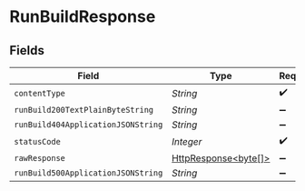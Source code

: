 # RunBuildResponse


## Fields

| Field                                                                                                                    | Type                                                                                                                     | Required                                                                                                                 | Description                                                                                                              |
| ------------------------------------------------------------------------------------------------------------------------ | ------------------------------------------------------------------------------------------------------------------------ | ------------------------------------------------------------------------------------------------------------------------ | ------------------------------------------------------------------------------------------------------------------------ |
| `contentType`                                                                                                            | *String*                                                                                                                 | :heavy_check_mark:                                                                                                       | N/A                                                                                                                      |
| `runBuild200TextPlainByteString`                                                                                         | *String*                                                                                                                 | :heavy_minus_sign:                                                                                                       | Ok                                                                                                                       |
| `runBuild404ApplicationJSONString`                                                                                       | *String*                                                                                                                 | :heavy_minus_sign:                                                                                                       | N/A                                                                                                                      |
| `statusCode`                                                                                                             | *Integer*                                                                                                                | :heavy_check_mark:                                                                                                       | N/A                                                                                                                      |
| `rawResponse`                                                                                                            | [HttpResponse<byte[]>](https://docs.oracle.com/en/java/javase/11/docs/api/java.net.http/java/net/http/HttpResponse.html) | :heavy_minus_sign:                                                                                                       | N/A                                                                                                                      |
| `runBuild500ApplicationJSONString`                                                                                       | *String*                                                                                                                 | :heavy_minus_sign:                                                                                                       | N/A                                                                                                                      |